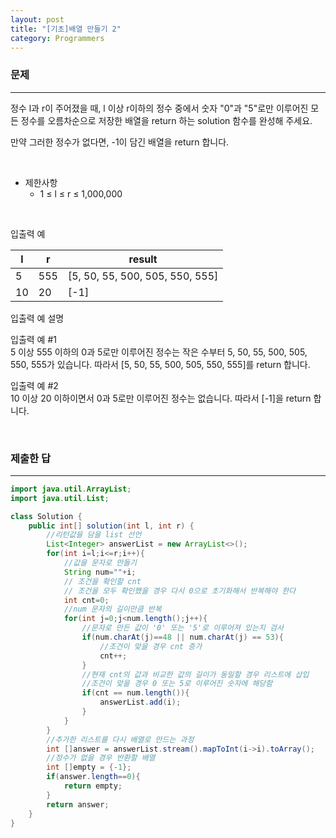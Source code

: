 ```yaml
---
layout: post
title: "[기초]배열 만들기 2"
category: Programmers
---
```


### 문제
---
정수 l과 r이 주어졌을 때, l 이상 r이하의 정수 중에서 숫자 "0"과 "5"로만 이루어진 모든 정수를 오름차순으로 저장한 배열을 return 하는 solution 함수를 완성해 주세요.

만약 그러한 정수가 없다면, -1이 담긴 배열을 return 합니다.

&nbsp;


- 제한사항
    - 1 ≤ l ≤ r ≤ 1,000,000

&nbsp;

입출력 예

|l	|r	|result|
|---|---|---|
|5	|555|	[5, 50, 55, 500, 505, 550, 555]|
|10	|20	|[-1]|


입출력 예 설명   

입출력 예 #1   
5 이상 555 이하의 0과 5로만 이루어진 정수는 작은 수부터 5, 50, 55, 500, 505, 550, 555가 있습니다. 따라서 [5, 50, 55, 500, 505, 550, 555]를 return 합니다.   

입출력 예 #2   
10 이상 20 이하이면서 0과 5로만 이루어진 정수는 없습니다. 따라서 [-1]을 return 합니다.   

&nbsp;

### 제출한 답
---
```java
import java.util.ArrayList;
import java.util.List;

class Solution {
    public int[] solution(int l, int r) {
        //리턴값을 담을 list 선언
        List<Integer> answerList = new ArrayList<>();
        for(int i=l;i<=r;i++){
            //값을 문자로 만들기
            String num=""+i;
            // 조건을 확인할 cnt
            // 조건을 모두 확인했을 경우 다시 0으로 초기화해서 반복해야 한다
            int cnt=0;
            //num 문자의 길이만큼 반복
            for(int j=0;j<num.length();j++){
                //문자로 만든 값이 '0' 또는 '5'로 이루어져 있는지 검사
                if(num.charAt(j)==48 || num.charAt(j) == 53){
                    //조건이 맞을 경우 cnt 증가
                    cnt++;
                }
                //현재 cnt의 값과 비교한 값의 길이가 동일할 경우 리스트에 삽입
                //조건이 맞을 경우 0 또는 5로 이루어진 숫자에 해당함
                if(cnt == num.length()){
                    answerList.add(i);
                }
            }
        }
        //추가한 리스트를 다시 배열로 만드는 과정
        int []answer = answerList.stream().mapToInt(i->i).toArray();
        //정수가 없을 경우 반환할 배열
        int []empty = {-1};
        if(answer.length==0){
            return empty;
        }
        return answer;
    }
}
```
